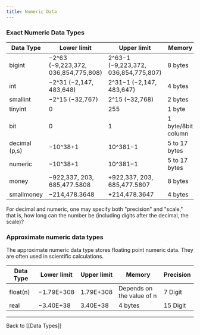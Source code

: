 ```yaml
---
title: Numeric Data
---
```

### Exact Numeric Data Types

|**Data Type**|**Lower limit**|**Upper limit**|**Memory**|
|---|---|---|---|
|bigint|−2^63 (−9,223,372, 036,854,775,808)|2^63−1 (−9,223,372, 036,854,775,807)|8 bytes|
|int|−2^31 (−2,147, 483,648)|2^31−1 (−2,147, 483,647)|4 bytes|
|smallint|−2^15 (−32,767)|2^15 (−32,768)|2 bytes|
|tinyint|0|255|1 byte|
|bit|0|1|1 byte/8bit column|
|decimal (p,s) |−10^38+1|10^381−1|5 to 17 bytes|
|numeric|−10^38+1|10^381−1|5 to 17 bytes|
|money|−922,337, 203, 685,477.5808|+922,337, 203, 685,477.5807|8 bytes|
|smallmoney|−214,478.3648|+214,478.3647|4 bytes|
For decimal and numeric, one may specify both "precision" and "scale," that is, how long can the number be (including digits after the decimal, the scale)?  


### Approximate numeric data types

The approximate numeric data type stores floating point numeric data. They are often used in scientific calculations.

|**Data Type**|**Lower limit**|**Upper limit**|**Memory**|**Precision**|
|---|---|---|---|---|
|float(n)|−1.79E+308|1.79E+308|Depends on the value of n|7 Digit|
|real|−3.40E+38|3.40E+38|4 bytes|15 Digit|

---

Back to [[Data Types]]